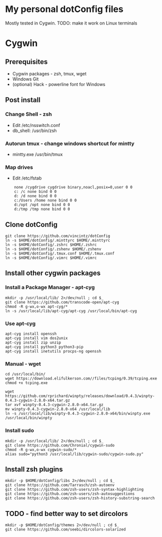# My personal dotConfig files

Mostly tested in Cygwin. TODO: make it work on Linux terminals


# Cygwin
## Prerequisites
  - Cygwin packages - zsh, tmux, wget
  - Windows Git
  - (optional) Hack - powerline font for Windows

## Post install
### Change Shell - zsh
  * Edit /etc/nsswitch.conf
  * db_shell: /usr/bin/zsh
### Autorun tmux - change windows shortcut for mintty
  * mintty.exe /usr/bin/tmux
### Map drives
  * Edit /etc/fstab
```
    none /cygdrive cygdrive binary,noacl,posix=0,user 0 0
    c: /c none bind 0 0
    d: /d none bind 0 0
    c:/Users /home none bind 0 0
    d:/opt /opt none bind 0 0
    d:/tmp /tmp none bind 0 0
```

## Clone dotConfig
```
git clone https://github.com/vincintz/dotConfig
ln -s $HOME/dotConfig/.minttyrc $HOME/.minttyrc
ln -s $HOME/dotConfig/.zshrc $HOME/.zshrc
ln -s $HOME/dotConfig/.zshenv $HOME/.zshenv
ln -s $HOME/dotConfig/.tmux.conf $HOME/.tmux.conf
ln -s $HOME/dotConfig/.vimrc $HOME/.vimrc
```


## Install other cygwin packages
### Install a Package Manager - apt-cyg
```
mkdir -p /usr/local/lib/ 2>/dev/null ; cd $_
git clone https://github.com/transcode-open/apt-cyg
chmod -R g-wx,o-wx apt-cyg/*
ln -s /usr/local/lib/apt-cyg/apt-cyg /usr/local/bin/apt-cyg
```
### Use apt-cyg
```
apt-cyg install openssh
apt-cyg install vim dos2unix
apt-cyg install zip unzip
apt-cyg install python3 python3-pip
apt-cyg install inetutils procps-ng openssh
```
### Manual - wget
```
cd /usr/local/bin/
wget https://download.elifulkerson.com//files/tcping/0.39/tcping.exe
chmod +x tcping.exe

wget https://github.com/rprichard/winpty/releases/download/0.4.3/winpty-0.4.3-cygwin-2.8.0-x64.tar.gz
tar xvf winpty-0.4.3-cygwin-2.8.0-x64.tar.gz
mv winpty-0.4.3-cygwin-2.8.0-x64 /usr/local/lib
ln -s /usr/local/lib/winpty-0.4.3-cygwin-2.8.0-x64/bin/winpty.exe /usr/local/bin/winpty
```
### Install sudo
```
mkdir -p /usr/local/lib/ 2>/dev/null ; cd $_
git clone https://github.com/Chronial/cygwin-sudo
chmod -R g-wx,o-wx cygwin-sudo/*
alias sudo="python3 /usr/local/lib/cygwin-sudo/cygwin-sudo.py"
```

## Install zsh plugins
```
mkdir -p $HOME/dotConfig/libs 2>/dev/null ; cd $_
git clone https://github.com/Tarrasch/zsh-autoenv
git clone https://github.com/zsh-users/zsh-syntax-highlighting
git clone https://github.com/zsh-users/zsh-autosuggestions
git clone https://github.com/zsh-users/zsh-history-substring-search
```

## TODO - find better way to set dircolors
```
mkdir -p $HOME/dotConfig/themes 2>/dev/null ; cd $_
git clone https://github.com/seebi/dircolors-solarized
```

